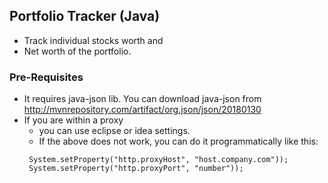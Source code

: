 ## Portfolio Tracker (Java)
* Track individual stocks worth and 
* Net worth of the portfolio.

### Pre-Requisites
* It requires java-json lib.  You can download java-json from http://mvnrepository.com/artifact/org.json/json/20180130
* If you are within a proxy
  * you can use eclipse or idea settings.
  * If the above does not work, you can do it programmatically like this:
  ```
   System.setProperty("http.proxyHost", "host.company.com"));
   System.setProperty("http.proxyPort", "number"));
   ```
